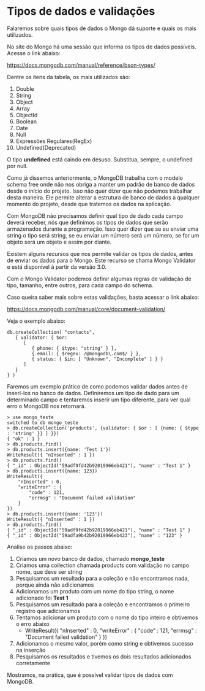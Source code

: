 # Tipos de dados e validações

Falaremos sobre quais tipos de dados o Mongo dá suporte e quais os mais utilizados.

No site do Mongo há uma sessão que informa os tipos de dados possíveis. Acesse o link abaixo:

<https://docs.mongodb.com/manual/reference/bson-types/>

Dentre os itens da tabela, os mais utilizados são:

1. Double
2. String
3. Object
4. Array
5. ObjectId
6. Boolean
7. Date
8. Null
9. Expressões Regulares(RegEx)
9. Undefined(Deprecated)

O tipo **undefined** está caindo em desuso. Substitua, sempre, o undefined por null.

Como já dissemos anteriormente, o MongoDB trabalha com o modelo schema free onde não nos obriga a manter um padrão de banco de dados desde o início do projeto. Isso não quer dizer que não podemos trabalhar desta maneira. Ele permite alterar a estrutura de banco de dados a qualquer momento do projeto, desde que tratemos os dados na aplicação.

Com MongoDB não precisamos definir qual tipo de dado cada campo deverá receber, nós que definimos os tipos de dados que serão armazenados durante a programação. Isso quer dizer que se eu enviar uma string o tipo será string, se eu enviar um número será um número, se for um objeto será um objeto e assim por diante.

Existem alguns recursos que nos permite validar os tipos de dados, antes de enviar os dados para o Mongo. Este recurso se chama Mongo Validator e está disponível à partir da versão 3.0.

Com o Mongo Validator podemos definir algumas regras de validação de tipo, tamanho, entre outros, para cada campo do schema.

Caso queira saber mais sobre estas validações, basta acessar o link abaixo:

<https://docs.mongodb.com/manual/core/document-validation/>

Veja o exemplo abaixo:

```
db.createCollection( "contacts",
   { validator: { $or:
      [
         { phone: { $type: "string" } },
         { email: { $regex: /@mongodb\.com$/ } },
         { status: { $in: [ "Unknown", "Incomplete" ] } }
      ]
   }
} )
```

Faremos um exemplo prático de como podemos validar dados antes de inserí-los no banco de dados. Definiremos um tipo de dado para um determinado campo e tentaremos inserir um tipo diferente, para ver qual erro o MongoDB nos retornará.

```
> use mongo_teste
switched to db mongo_teste
> db.createCollection('products', {validator: { $or : [ {name: { $type : 'string' }} ] }})
{ "ok" : 1 }
> db.products.find()
> db.products.insert({name: 'Test 1'})
WriteResult({ "nInserted" : 1 })
> db.products.find()
{ "_id" : ObjectId("59adf9fd42b92019966eb421"), "name" : "Test 1" }
> db.products.insert({name: 123})
WriteResult({
	"nInserted" : 0,
	"writeError" : {
		"code" : 121,
		"errmsg" : "Document failed validation"
	}
})
> db.products.insert({name: '123'})
WriteResult({ "nInserted" : 1 })
> db.products.find()
{ "_id" : ObjectId("59adf9fd42b92019966eb421"), "name" : "Test 1" }
{ "_id" : ObjectId("59adfa9b42b92019966eb423"), "name" : "123" }
```

Analise os passos abaixo:

1. Criamos um novo banco de dados, chamado **mongo_teste**
2. Criamos uma collection chamada products com validação no campo nome, que deve ser string
3. Pesquisamos um resultado para a coleção e não encontramos nada, porque ainda não adicionamos
4. Adicionamos um produto com um nome do tipo string, o nome adicionado foi **Test 1**
5. Pesquisamos um resultado para a coleção e encontramos o primeiro registro que adicionamos
6. Tentamos adicionar um produto com o nome do tipo inteiro e obtivemos o erro abaixo
	* WriteResult({
		"nInserted" : 0,
		"writeError" : {
			"code" : 121,
			"errmsg" : "Document failed validation"
		}
	})
7. Adicionamos o mesmo valor, porém como string e obtivemos sucesso na inserção
8. Pesquisamos os resultados e tivemos os dois resultados adicionados corretamente

Mostramos, na prática, que é possível validar tipos de dados com MongoDB.